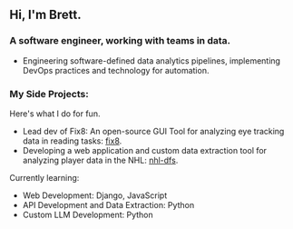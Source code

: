 ## Hi, I'm Brett.

### A software engineer, working with teams in data.
- Engineering software-defined data analytics pipelines, implementing DevOps practices and technology for automation.

### My Side Projects:
Here's what I do for fun.

- Lead dev of Fix8: An open-source GUI Tool for analyzing eye tracking data in reading tasks: [fix8](https://github.com/nalmadi/fix8).
- Developing a web application and custom data extraction tool for analyzing player data in the NHL: [nhl-dfs](https://github.com/brettmt10/nhl-dfs).
  
Currently learning:
- Web Development: Django, JavaScript
- API Development and Data Extraction: Python
- Custom LLM Development: Python
